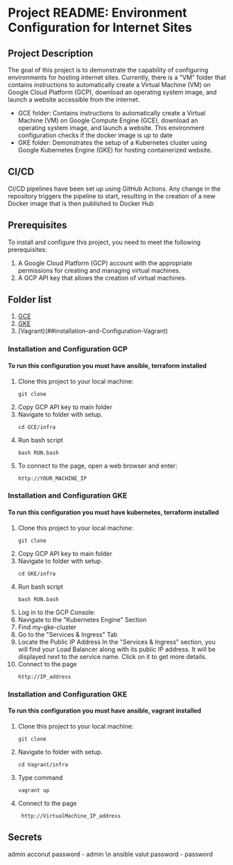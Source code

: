 # Project README: Environment Configuration for Internet Sites

## Project Description
The goal of this project is to demonstrate the capability of configuring environments for hosting internet sites. Currently, there is a "VM" folder that contains instructions to automatically create a Virtual Machine (VM) on Google Cloud Platform (GCP), download an operating system image, and launch a website accessible from the internet. 

- GCE folder: Contains instructions to automatically create a Virtual Machine (VM) on Google Compute Engine (GCE), download an operating system image, and launch a website. This environment configuration checks if the docker image is up to date
- GKE folder: Demonstrates the setup of a Kubernetes cluster using Google Kubernetes Engine (GKE) for hosting containerized website.

## CI/CD
CI/CD pipelines have been set up using GitHub Actions. Any change in the repository triggers the pipeline to start, resulting in the creation of a new Docker image that is then published to Docker Hub

## Prerequisites
To install and configure this project, you need to meet the following prerequisites:

1. A Google Cloud Platform (GCP) account with the appropriate permissions for creating and managing virtual machines.
2. A GCP API key that allows the creation of virtual machines.

## Folder list
1. [GCE](#installation-and-Configuration-GCP)
2. [GKE](##installation-and-Configuration-GKE)
3. [Vagrant)(##installation-and-Configuration-Vagrant)

### Installation and Configuration GCP
#### To run this configuration you must have ansible, terraform installed
1. Clone this project to your local machine:
   ```shell
   git clone
2. Copy GCP API key to main folder
3. Navigate to folder with setup.
     ```shell
    cd GCE/infra
4. Run bash script
     ```shell
    bash RUN.bash
5. To connect to the page, open a web browser and enter:
    ```shell
    http://YOUR_MACHINE_IP

### Installation and Configuration GKE
#### To run this configuration you must have kubernetes, terraform installed

1. Clone this project to your local machine:
   ```shell
   git clone
2. Copy GCP API key to main folder
3. Navigate to folder with setup.
     ```shell
    cd GKE/infra
4. Run bash script
     ```shell
    bash RUN.bash
5. Log in to the GCP Console:
6. Navigate to the "Kubernetes Engine" Section
7. Find my-gke-cluster
8. Go to the "Services & Ingress" Tab
9. Locate the Public IP Address
    In the "Services & Ingress" section, you will find your Load Balancer along with its public IP address. It will be displayed next to the service name. Click on it to get more details.
10. Connect to the page
    ```shell
    http://IP_address

### Installation and Configuration GKE
#### To run this configuration you must have ansible, vagrant installed

1. Clone this project to your local machine:
   ```shell
   git clone
2. Navigate to folder with setup.
     ```shell
    cd Vagrant/infra
4. Type command
     ```shell
    vagrant up
5. Connect to the page
   ```shell
    http://VirtualMachine_IP_address

## Secrets
admin acconut password - admin \n
ansible valut password - password
